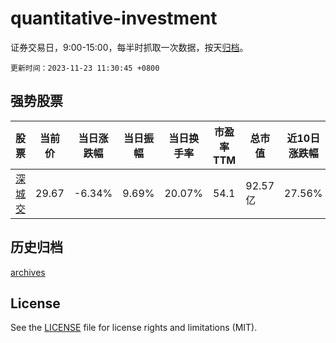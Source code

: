 # quantitative-investment

证券交易日，9:00-15:00，每半时抓取一次数据，按天[归档](archives)。

`更新时间：2023-11-23 11:30:45 +0800`

## 强势股票

|股票|当前价|当日涨跌幅|当日振幅|当日换手率|市盈率TTM|总市值|近10日涨跌幅|
|----|----|----|----|----|----|----|----|
|[深城交](https://xueqiu.com/S/SZ301091)|29.67|-6.34%|9.69%|20.07%|54.1|92.57亿|27.56%|

## 历史归档

[archives](archives)

## License

See the [LICENSE](LICENSE) file for license rights and limitations (MIT).